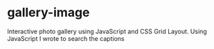 # gallery-image
Interactive photo gallery using JavaScript and CSS Grid Layout. Using JavaScript I wrote to search the captions
